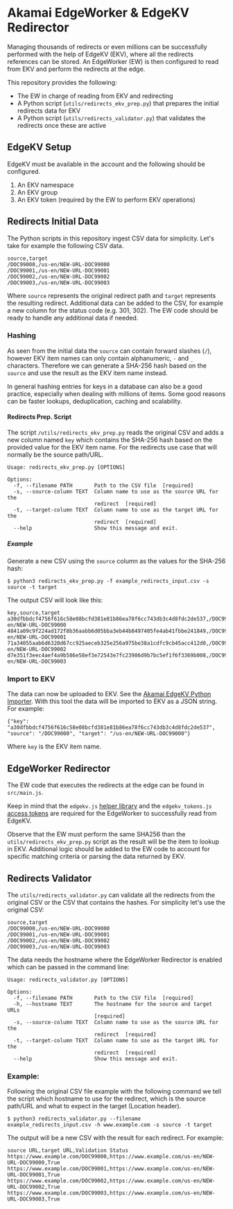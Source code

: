 # Akamai EdgeWorker & EdgeKV Redirector

Managing thousands of redirects or even millions can be successfully performed with the help of EdgeKV (EKV), where all the redirects references can be stored. An EdgeWorker (EW) is then configured to read from EKV and perform the redirects at the edge.

This repository provides the following:
- The EW in charge of reading from EKV and redirecting
- A Python script (`utils/redirects_ekv_prep.py`) that prepares the initial redirects data for EKV
- A Python script (`utils/redirects_validator.py`) that validates the redirects once these are active

## EdgeKV Setup
EdgeKV must be available in the account and the following should be configured.
1. An EKV namespace
2. An EKV group
3. An EKV token (required by the EW to perform EKV operations)

## Redirects Initial Data
The Python scripts in this repository ingest CSV data for simplicity. Let's take for example the following CSV data.
```
source,target
/DOC99000,/us-en/NEW-URL-DOC99000
/DOC99001,/us-en/NEW-URL-DOC99001
/DOC99002,/us-en/NEW-URL-DOC99002
/DOC99003,/us-en/NEW-URL-DOC99003
```
Where `source` represents the original redirect path and `target` represents the resulting redirect. Additional data can be added to the CSV, for example a new column for the status code (e.g. 301, 302). The EW code should be ready to handle any additional data if needed.

### Hashing
As seen from the initial data the `source` can contain forward slashes (`/`), however EKV item names can only contain alphanumeric, `-` and `_` characters. Therefore we can generate a SHA-256 hash based on the `source` and use the result as the EKV item name instead. 

In general hashing entries for keys in a database can also be a good practice, especially when dealing with millions of items. Some good reasons can be faster lookups, deduplication, caching and scalability.

#### Redirects Prep. Script
The script `/utils/redirects_ekv_prep.py` reads the original CSV and adds a new column named `key` which contains the SHA-256 hash based on the provided value for the EKV item name. For the redirects use case that will normally be the source path/URL. 

```
Usage: redirects_ekv_prep.py [OPTIONS]

Options:
  -f, --filename PATH       Path to the CSV file  [required]
  -s, --source-column TEXT  Column name to use as the source URL for the
                            redirect  [required]
  -t, --target-column TEXT  Column name to use as the target URL for the
                            redirect  [required]
  --help                    Show this message and exit.
```
##### Example
Generate a new CSV using the `source` column as the values for the SHA-256 hash:

```
$ python3 redirects_ekv_prep.py -f example_redirects_input.csv -s source -t target
```
The output CSV will look like this:
```
key,source,target
a30dfbbdcf4756f616c58e08bcfd381e81b86ea78f6cc743db3c4d8fdc2de537,/DOC99000,/us-en/NEW-URL-DOC99000
4841a09c9f224ad172f8b36aabb6d05bba3eb44b8497405fe4ab41fbbe241849,/DOC99001,/us-en/NEW-URL-DOC99001
71a34055aab6d6320d67cc925aeceb325e256a975be38a1cdfc9cb45acc412d0,/DOC99002,/us-en/NEW-URL-DOC99002
d7e351f3eec4aef4a9b586e58ef3e72543e7fc23986d9b7bc5ef1f6f3369b008,/DOC99003,/us-en/NEW-URL-DOC99003
```

### Import to EKV
The data can now be uploaded to EKV. See the [Akamai EdgeKV Python Importer](https://github.com/jaescalo/akamai-edgekv-importer/tree/main). 
With this tool the data will be imported to EKV as a JSON string. For example:
```
{"key": "a30dfbbdcf4756f616c58e08bcfd381e81b86ea78f6cc743db3c4d8fdc2de537", "source": "/DOC99000", "target": "/us-en/NEW-URL-DOC99000"}
```
Where `key` is the EKV item name. 

## EdgeWorker Redirector
The EW code that executes the redirects at the edge can be found in `src/main.js`. 

Keep in mind that the `edgekv.js` [helper library](https://techdocs.akamai.com/edgekv/docs/library-helper-methods) and the `edgekv_tokens.js` [access tokens](https://techdocs.akamai.com/edgekv/docs/generate-and-retrieve-edgekv-access-tokens) are required for the EdgeWorker to successfully read from EdgeKV. 

Observe that the EW must perform the same SHA256 than the `utils/redirects_ekv_prep.py` script as the result will be the item to lookup in EKV. Additional logic should be added to the EW code to account for specific matching criteria or parsing the data returned by EKV.


## Redirects Validator
The `utils/redirects_validator.py` can validate all the redirects from the original CSV or the CSV that contains the hashes. For simplicity let's use the original CSV:
```
source,target
/DOC99000,/us-en/NEW-URL-DOC99000
/DOC99001,/us-en/NEW-URL-DOC99001
/DOC99002,/us-en/NEW-URL-DOC99002
/DOC99003,/us-en/NEW-URL-DOC99003
```
The data needs the hostname where the EdgeWorker Redirector is enabled which can be passed in the command line:
```
Usage: redirects_validator.py [OPTIONS]

Options:
  -f, --filename PATH       Path to the CSV file  [required]
  -h, --hostname TEXT       The hostname for the source and target URLs
                            [required]
  -s, --source-column TEXT  Column name to use as the source URL for the
                            redirect  [required]
  -t, --target-column TEXT  Column name to use as the target URL for the
                            redirect  [required]
  --help                    Show this message and exit.
  ```

### Example:
Following the original CSV file example with the following command we tell the script which hostname to use for the redirect, which is the source path/URL and what to expect in the target (Location header).
```
$ python3 redirects_validator.py --filename example_redirects_input.csv -h www.example.com -s source -t target
```
The output will be a new CSV with the result for each redirect. For example:
```
source URL,target URL,Validation Status
https://www.example.com/DOC99000,https://www.example.com/us-en/NEW-URL-DOC99000,True
https://www.example.com/DOC99001,https://www.example.com/us-en/NEW-URL-DOC99001,True
https://www.example.com/DOC99002,https://www.example.com/us-en/NEW-URL-DOC99002,True
https://www.example.com/DOC99003,https://www.example.com/us-en/NEW-URL-DOC99003,True
```